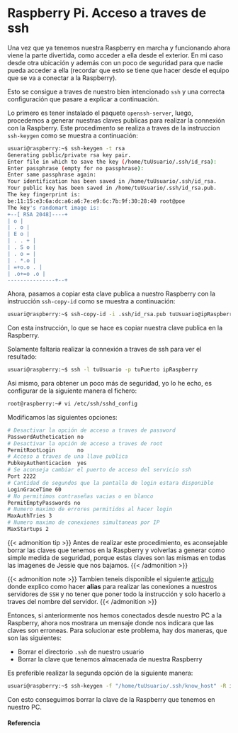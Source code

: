 # Raspberry Pi. Acceso a traves de ssh

Una vez que ya tenemos nuestra Raspberry en marcha y funcionando ahora viene la parte divertida, como acceder a ella desde el exterior. En mi caso desde otra ubicación y además con un poco de seguridad para que nadie pueda acceder a ella (recordar que esto se tiene que hacer desde el equipo que se va a conectar a la Raspberry).

<!--more-->

Esto se consigue a traves de nuestro bien intencionado `ssh` y una correcta configuración que pasare a explicar a continuación.

Lo primero es tener instalado el paquete `openssh-server`, luego, procedemos a generar nuestras claves publicas para realizar la connexión con la Raspberry. Este procedimento se realiza a traves de la instruccion `ssh-keygen` como se muestra a continuación:
```bash
usuari@raspberry:~$ ssh-keygen -t rsa
Generating public/private rsa key pair.
Enter file in which to save the key (/home/tuUsuario/.ssh/id_rsa):
Enter passphrase (empty for no passphrase):
Enter same passphrase again:
Your identification has been saved in /home/tuUsuario/.ssh/id_rsa.
Your public key has been saved in /home/tuUsuario/.ssh/id_rsa.pub.
The key fingerprint is:
be:11:15:e3:6a:dc:a6:a6:7e:e9:6c:7b:9f:30:28:40 root@poe
The key's randomart image is:
+--[ RSA 2048]----+
| o |
| . o |
| E o |
| . . + |
| . S o |
| . o = |
| . *.o |
| =+o.o . |
| .o+=o .o |
---------------+--+
```

Ahora, pasamos a copiar esta clave publica a nuestro Raspberry con la instrucción `ssh-copy-id` como se muestra a continuación:
```bash
usuari@raspberry:~$ ssh-copy-id -i .ssh/id_rsa.pub tuUsuario@ipRaspberry
```

Con esta instrucción, lo que se hace es copiar nuestra clave publica en la Raspberry.

Solamente faltaria realizar la connexión a traves de ssh para ver el resultado:
```bash
usuari@raspberry:~$ ssh -l tuUsuario -p tuPuerto ipRaspberry
```

Asi mismo, para obtener un poco más de seguridad, yo lo he echo, es configurar de la siguiente manera el fichero:
```bash
root@raspberry:~# vi /etc/ssh/sshd_config
```

Modificamos las siguientes opciones:
```bash
# Desactivar la opción de acceso a traves de password
PasswordAuthetication no
# Desactivar la opción de acceso a traves de root
PermitRootLogin       no
# Acceso a traves de una llave publica
PubkeyAuthenticacion  yes
# Se aconseja cambiar el puerto de acceso del servicio ssh
Port 2222
# Cantidad de segundos que la pantalla de login estara disponible
LoginGraceTime 60
# No permitimos contraseñas vacias o en blanco
PermitEmptyPasswords no
# Numero maximo de errores permitidos al hacer login
MaxAuthTries 3
# Numero maximo de conexiones simultaneas por IP
MaxStartups 2
```

{{< admonition tip >}}
Antes de realizar este procedimiento, es aconsejable borrar las claves que tenemos en la Raspberry y volverlas a generar como simple medida de seguridad, porque estas claves son las mismas en todas las imagenes de Jessie que nos bajamos.
{{< /admonition >}}

{{< admonition note >}}
Tambien teneis disponible el siguiente [articulo](/2019-12-13-tip-raspbian-raspberry) donde explico como hacer **alias** para realizar las conexiones a nuestros servidores de `SSH` y no tener que poner todo la instrucción y solo hacerlo a traves del nombre del servidor.
{{< /admonition >}}

Entonces, si anteriormente nos hemos conectados desde nuestro PC a la Raspberry, ahora nos mostrara un mensaje donde nos indicara que las claves son erroneas. Para solucionar este problema, hay dos maneras, que son las siguientes:
- Borrar el directorio `.ssh` de nuestro usuario
- Borrar la clave que tenemos almacenada de nuestra Raspberry

Es preferible realizar la segunda opción de la siguiente manera:
```bash
usuari@raspberry:~$ ssh-keygen -f "/home/tuUsuario/.ssh/know_host" -R ipRaspberryerry
```

Con esto conseguimos borrar la clave de la Raspberry que tenemos en nuestro PC.
#### Referencia

